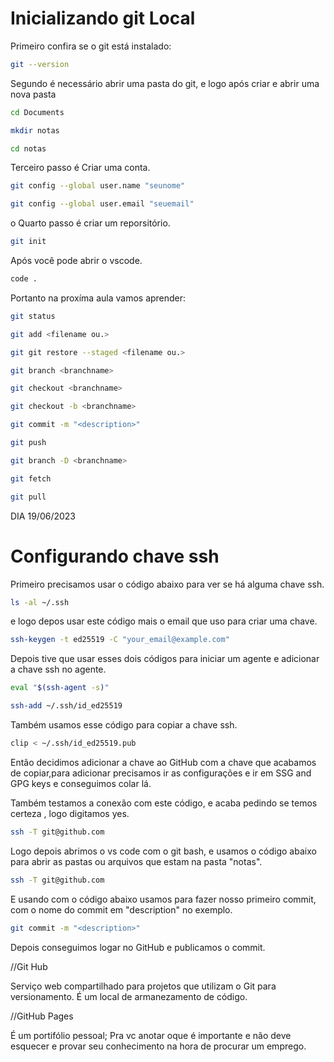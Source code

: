 # Inicializando git Local


Primeiro confira se o git está instalado:

```bash
git --version
```

Segundo é necessário abrir uma pasta do git, e logo após criar e abrir uma nova pasta


```bash
cd Documents
```

```bash
mkdir notas
```

```bash
cd notas
```

Terceiro passo é Criar uma conta.


```bash
git config --global user.name "seunome"
```

```bash
git config --global user.email "seuemail"
```

o Quarto passo é criar um reporsitório.

```bash
git init
```

Após você pode abrir o vscode.

```bash
code .
```

Portanto na proxíma aula vamos aprender:

```bash
git status
```
```bash
git add <filename ou.>
```

```bash
git git restore --staged <filename ou.>
```

```bash
git branch <branchname>
```

```bash
git checkout <branchname>
```

```bash
git checkout -b <branchname>
```

```bash
git commit -m "<description>"
```

```bash
git push
```

```bash
git branch -D <branchname>
```

```bash
git fetch
```

```bash
git pull
```

DIA 19/06/2023

# Configurando chave ssh 
Primeiro precisamos usar o código abaixo para ver se há alguma chave ssh.
```bash
ls -al ~/.ssh
```

e logo depos usar este código mais o email que uso para criar uma chave.
```bash
ssh-keygen -t ed25519 -C "your_email@example.com"
```

Depois tive que usar esses dois códigos para iniciar um agente e adicionar a chave ssh no agente.
```bash
eval "$(ssh-agent -s)"
```
```bash
ssh-add ~/.ssh/id_ed25519
```

Também usamos esse código para copiar a chave ssh.
```bash
clip < ~/.ssh/id_ed25519.pub
```

Então decidimos adicionar a chave ao GitHub com a chave que acabamos de copiar,para adicionar precisamos ir as configurações e ir em SSG and GPG keys e conseguimos colar lá.

Também testamos a conexão com este código, e acaba pedindo se temos certeza , logo digitamos yes.
```bash
ssh -T git@github.com
```


Logo depois abrimos o vs code com o git bash, e usamos o código abaixo para abrir as pastas ou arquivos que estam na pasta "notas".
```bash
ssh -T git@github.com
```


E usando com o código abaixo usamos para fazer nosso primeiro commit, com o nome do commit em "description" no exemplo.
```bash
git commit -m "<description>"
```

Depois conseguimos logar no GitHub e publicamos o commit.


//Git Hub

Serviço web compartilhado para projetos que utilizam o Git
para versionamento. É um local de armanezamento de código.

//GitHub Pages

É um portifólio pessoal; Pra vc anotar oque é importante e não deve esquecer e provar seu conhecimento na hora de procurar um emprego.


